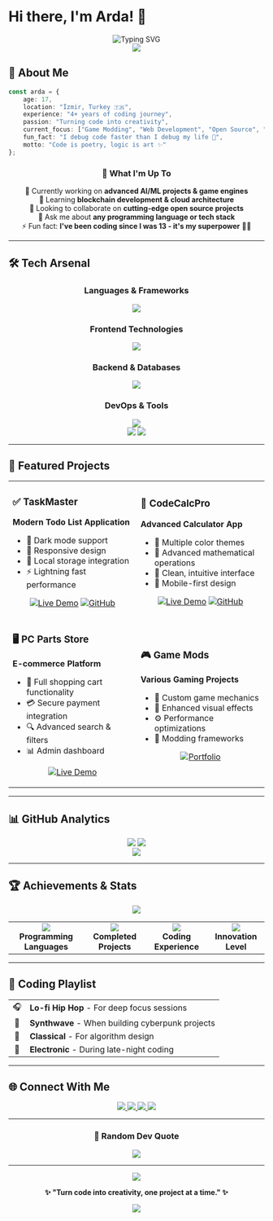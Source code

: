 # Hi there, I'm Arda! 👋

<div align="center">

<img src="https://readme-typing-svg.herokuapp.com?font=Orbitron&size=35&pause=1000&color=00FFFF&center=true&vCenter=true&width=700&lines=17+Ya%C5%9F%C4%B1nda+Senior+Developer;4%2B+Y%C4%B1l+Kodlama+Deneyimi;Game+Modding+%26+Web+Development;17%2B+Programming+Languages;Code+is+Poetry%2C+Logic+is+Art;Turning+Ideas+Into+Reality" alt="Typing SVG" />

</div>

<div align="center">

<img src="https://capsule-render.vercel.app/api?type=waving&color=gradient&customColorList=6,11,20&height=180&section=header&text=Welcome%20to%20My%20Digital%20World&fontSize=42&fontColor=fff&animation=twinkling&fontAlignY=32&desc=Where%20Creativity%20Meets%20Code&descAlignY=55&descAlign=50" />

</div>

## 🚀 About Me

```typescript
const arda = {
    age: 17,
    location: "İzmir, Turkey 🇹🇷",
    experience: "4+ years of coding journey",
    passion: "Turning code into creativity",
    current_focus: ["Game Modding", "Web Development", "Open Source", "AI/ML"],
    fun_fact: "I debug code faster than I debug my life 🐛",
    motto: "Code is poetry, logic is art ✨"
};
```

<div align="center">

### 💫 What I'm Up To

🔭 Currently working on **advanced AI/ML projects & game engines**  
🌱 Learning **blockchain development & cloud architecture**  
👯 Looking to collaborate on **cutting-edge open source projects**  
💬 Ask me about **any programming language or tech stack**  
⚡ Fun fact: **I've been coding since I was 13 - it's my superpower** 🦸‍♂️

</div>

---

## 🛠️ Tech Arsenal

<div align="center">

### Languages & Frameworks
<img src="https://skillicons.dev/icons?i=js,ts,python,java,cs,cpp,c,php,lua,rust,go,ruby,kotlin,swift,dart,scala,r" />

### Frontend Technologies  
<img src="https://skillicons.dev/icons?i=html,css,react,nextjs,vue,angular,svelte,tailwind,bootstrap,sass,materialui,flutter" />

### Backend & Databases
<img src="https://skillicons.dev/icons?i=nodejs,express,django,flask,fastapi,spring,dotnet,mysql,postgresql,mongodb,redis,firebase,supabase" />

### DevOps & Tools
<img src="https://skillicons.dev/icons?i=git,github,vscode,figma,docker,kubernetes,aws,vercel,netlify,linux,bash,vim" />

</div>

<div align="center">

<img src="https://github-readme-stats.vercel.app/api?username=geoarda&show_icons=true&theme=radical&hide_border=true&bg_color=0D1117&title_color=00FFFF&icon_color=00FFFF&text_color=FFFFFF" />

<img src="https://github-readme-stats.vercel.app/api/top-langs/?username=geoarda&layout=compact&theme=radical&hide_border=true&bg_color=0D1117&title_color=00FFFF&text_color=FFFFFF" />

</div>

---

## 🎯 Featured Projects

<div align="center">

<table>
<tr>
<td width="50%">

### ✅ TaskMaster
**Modern Todo List Application**
- 🌙 Dark mode support
- 📱 Responsive design  
- 💾 Local storage integration
- ⚡ Lightning fast performance

<div align="center">

[![Live Demo](https://img.shields.io/badge/Live%20Demo-00FFFF?style=for-the-badge&logo=vercel&logoColor=black)](https://geoarda.github.io/TaskMaster/)
[![GitHub](https://img.shields.io/badge/GitHub-FF00FF?style=for-the-badge&logo=github&logoColor=white)](https://github.com/geoarda/TaskMaster)

</div>

</td>
<td width="50%">

### 🧮 CodeCalcPro  
**Advanced Calculator App**
- 🎨 Multiple color themes
- 📐 Advanced mathematical operations
- 🔧 Clean, intuitive interface
- 📱 Mobile-first design

<div align="center">

[![Live Demo](https://img.shields.io/badge/Live%20Demo-00FFFF?style=for-the-badge&logo=vercel&logoColor=black)](https://geoarda.github.io/CodeCalcPro/)
[![GitHub](https://img.shields.io/badge/GitHub-FF00FF?style=for-the-badge&logo=github&logoColor=white)](https://github.com/geoarda/CodeCalcPro)

</div>

</td>
</tr>
<tr>
<td width="50%">

### 🖥️ PC Parts Store
**E-commerce Platform**  
- 🛒 Full shopping cart functionality
- 💳 Secure payment integration
- 🔍 Advanced search & filters  
- 📊 Admin dashboard

<div align="center">

[![Live Demo](https://img.shields.io/badge/Live%20Demo-00FFFF?style=for-the-badge&logo=vercel&logoColor=black)](http://bilgisayarparcasisatan.somee.com/)

</div>

</td>
<td width="50%">

### 🎮 Game Mods
**Various Gaming Projects**
- 🎯 Custom game mechanics
- 🎨 Enhanced visual effects  
- ⚙️ Performance optimizations
- 🔧 Modding frameworks

<div align="center">

[![Portfolio](https://img.shields.io/badge/View%20Portfolio-FFFF00?style=for-the-badge&logo=github&logoColor=black)](#)

</div>

</td>
</tr>
</table>

</div>

---

## 📊 GitHub Analytics

<div align="center">

<img src="https://github-readme-streak-stats.herokuapp.com/?user=geoarda&theme=radical&hide_border=true&background=0D1117&stroke=00FFFF&ring=00FFFF&fire=FF00FF&currStreakLabel=FFFFFF" />

<img src="https://github-readme-activity-graph.vercel.app/graph?username=geoarda&theme=react-dark&bg_color=0D1117&color=00FFFF&line=FF00FF&point=FFFF00&area=true&hide_border=true" />

</div>

<div align="center">

<img src="https://github-profile-summary-cards.vercel.app/api/cards/profile-details?username=geoarda&theme=radical" />

</div>

---

## 🏆 Achievements & Stats

<div align="center">

<img src="https://github-profile-trophy.vercel.app/?username=geoarda&theme=radical&no-frame=true&no-bg=true&margin-w=4&row=2&column=4" />

</div>

<div align="center">

<table>
<tr>
<td align="center">
<img src="https://img.shields.io/badge/Languages-17+-00FFFF?style=for-the-badge&labelColor=black" />
<br />
<strong>Programming Languages</strong>
</td>
<td align="center">
<img src="https://img.shields.io/badge/Projects-15+-FF00FF?style=for-the-badge&labelColor=black" />
<br />
<strong>Completed Projects</strong>  
</td>
<td align="center">
<img src="https://img.shields.io/badge/Experience-4%2B%20Years-FFFF00?style=for-the-badge&labelColor=black" />
<br />
<strong>Coding Experience</strong>
</td>
<td align="center">
<img src="https://img.shields.io/badge/Creativity-∞-00FF88?style=for-the-badge&labelColor=black" />
<br />
<strong>Innovation Level</strong>
</td>
</tr>
</table>

</div>

---

## 🎵 Coding Playlist

<div align="center">

<table>
<tr>
<td align="center">🎧</td>
<td><strong>Lo-fi Hip Hop</strong> - For deep focus sessions</td>
</tr>
<tr>
<td align="center">🎸</td>
<td><strong>Synthwave</strong> - When building cyberpunk projects</td>
</tr>
<tr>
<td align="center">🎹</td>
<td><strong>Classical</strong> - For algorithm design</td>
</tr>
<tr>
<td align="center">🎵</td>
<td><strong>Electronic</strong> - During late-night coding</td>
</tr>
</table>

</div>

---

## 🌐 Connect With Me

<div align="center">

<a href="https://www.linkedin.com/in/arda-a-020bb5380/">
<img src="https://img.shields.io/badge/LinkedIn-0077B5?style=for-the-badge&logo=linkedin&logoColor=white" />
</a>
<a href="mailto:your-email@example.com">
<img src="https://img.shields.io/badge/Email-D14836?style=for-the-badge&logo=gmail&logoColor=white" />
</a>
<a href="#">
<img src="https://img.shields.io/badge/Discord-7289DA?style=for-the-badge&logo=discord&logoColor=white" />
</a>
<a href="https://github.com/geoarda">
<img src="https://img.shields.io/badge/GitHub-100000?style=for-the-badge&logo=github&logoColor=white" />
</a>

</div>

---

<div align="center">

### 💭 Random Dev Quote

<img src="https://quotes-github-readme.vercel.app/api?type=horizontal&theme=radical" />

</div>

---

<div align="center">

<img src="https://capsule-render.vercel.app/api?type=waving&color=gradient&customColorList=6,11,20&height=120&section=footer&text=Thanks%20for%20Visiting!&fontSize=24&fontColor=fff&animation=twinkling&fontAlignY=75" />

<br>

**✨ "Turn code into creativity, one project at a time." ✨**

<img src="https://komarev.com/ghpvc/?username=geoarda&color=00FFFF&style=for-the-badge&label=Profile+Views" />

</div>
